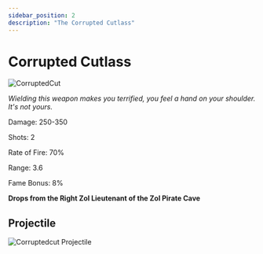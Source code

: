 ```yaml
---
sidebar_position: 2
description: "The Corrupted Cutlass"
---
```


# Corrupted Cutlass

![CorruptedCut](https://vwiki.valorserver.com/api/item/picture/corrupted%20cutlass)

<i>Wielding this weapon makes you terrified, you feel a hand on your shoulder. It's not yours.</i>

Damage: 250-350

Shots: 2

Rate of Fire: 70%

Range: 3.6

Fame Bonus: 8%

**Drops from the Right Zol Lieutenant of the Zol Pirate Cave**

## Projectile

![Corruptedcut Projectile](https://cdn.discordapp.com/attachments/1160376179996496013/1187867002388357171/Corrupted_Cutlass.gif)
